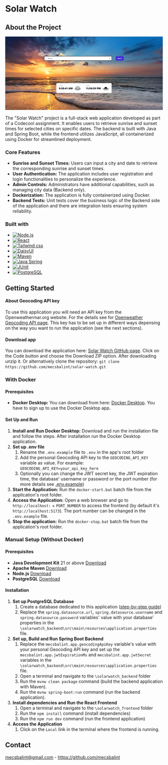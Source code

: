 # Solar Watch

## About the Project

[![Solar Watch Screen Shot][screenshot]](https://example.com)

The "Solar Watch" project is a full-stack web application developed as part of a Codecool assignment. It enables users to retrieve sunrise and sunset times for selected cities on specific dates. The backend is built with Java and Spring Boot, while the frontend utilizes JavaScript, all containerized using Docker for streamlined deployment.


### Core Features

* **Sunrise and Sunset Times:** Users can input a city and date to retrieve the corresponding sunrise and sunset times.
* **User Authentication:** The application includes user registration and login functionalities to personalize the experience.
* **Admin Controls:** Administrators have additional capabilities, such as managing city data (Backend only).
* **Dockerization:** The application is fully containerized using Docker.
* **Backend Tests:** Unit tests cover the business logic of the Backend side of the application and there are integration tests ensuring system reliability.


### Built with

* [![Node.js][Node-ico]][Node-url]
* [![React][React-ico]][React-url]
* [![Tailwind css][Tailwind-ico]][Tailwind-url]
* [![DaisyUI][DaisyUI-ico]][DaisyUI-url]
* [![Maven][Maven-ico]][Maven-url]
* [![Java Spring][JavaSpring-ico]][JavaSpring-url]
* [![JUnit][JUnit-ico]][JUnit-url]
* [![PostgreSQL][PostgreSQL-ico]][PostgreSQL-url]


## Getting Started

#### About Geocoding API key

To use this application you will need an API key from the Openweathermar.org website. For the details see for [Openweather Geocoding API page][Openweathermap-API]. This key has to be set up in different ways depensing on the way you want to run the application (see the next sections).

#### Download app

You can download the application here: [Solar Watch GitHub page](https://github.com/mecsbalint/solar-watch). Click on the Code button and choose the Download ZIP option. After downloading unzip it.
Or alternatively clone the repository: ```git clone https://github.com/mecsbalint/solar-watch.git```

### With Docker
#### Prerequisites

* **Docker Desktop:** You can download from here: [Docker Desktop][Docker-Desktop]. You have to sign up to use the Docker Desktop app.

#### Set Up and Run
1. **Install and Run Docker Desktop:** Download and run the installation file and follow the steps. After installation run the Docker Desktop application.
2. **Set up .env file**
    1. Rename the `.env.example` file to `.env` in the app's root folder
    2. Add the personal Geocoding API key to the `GEOCODING_API_KEY` variable as value. For example: `GEOCODING_API_KEY=your_api_key_here`
    3. Optionally you can change the JWT secret key, the JWT expiration time, the database' username or password or the port number (for more details see [.env.example](https://github.com/mecsbalint/solar-watch/blob/main/.env.example))
3. **Start the Application:** Run the `docker-start.bat` batch file from the application's root folder.
4. **Access the Application:** Open a web browser and go to `http://localhost:` + `PORT_NUMBER` to access the frontend (by default it's `http://localhost:5173`). The port number can be changed in the `.env.example` file.
5. **Stop the application:** Run the `docker-stop.bat` batch file from the application's root folder.

### Manual Setup (Without Docker)
#### Prerequisites

* **Java Development Kit** 21 or above [Download](https://www.oracle.com/java/technologies/downloads/)
* **Apache Maven** [Download](https://maven.apache.org/download.cgi)
* **Node.js** [Download](https://nodejs.org/en/download)
* **PostgreSQL** [Download](https://www.postgresql.org/download/)

#### Installation

1. **Set up PostgreSQL Database**
    1. Create a database dedicated to this application ([step-by-step guide](https://www.postgresql.org/docs/current/tutorial-createdb.html))
    2. Replace the `spring.datasource.url`, `spring.datasource.username` and `spring.datasource.password` variables' value with your database' properties in the `\solarwatch_backend\src\main\resources\application.properties` file.
2. **Set up, Build and Run Spring Boot Backend**
    1. Replace the `mecsbalint.app.geocodingApiKey` variable's value with your personal Geocoding API key and set up the `mecsbalint.app.jwtExpirationMs` and `mecsbalint.app.jwtSecret` variables in the `\solarwatch_backend\src\main\resources\application.properties` file.
    2. Open a terminal and navigate to the `\solarwatch_backend` folder
    3. Run the `mvnw clean package` command (build the backend application with Maven).
    4. Run the `mvnw spring-boot:run` command (run the backend application).
3. **Install dependencies and Run the React Frontend**
    1. Open a terminal and navigate to the `\solarwatch_frontend` folder
    2. Run the `npm install` command (install dependencies)
    3. Run the `npm run dev` command (run the frontend application)
4. **Access the Application**
    1. Click on the `Local` link in the terminal where the frontend is running.


## Contact

mecsbalint@gmail.com - https://github.com/mecsbalint


<!-- Links -->
[Openweathermap-API]: https://openweathermap.org/api/geocoding-api

[Docker-Desktop]: https://www.docker.com/products/docker-desktop/

[screenshot]: readme_resources/screenshot_01.png

[Node-ico]: https://img.shields.io/badge/Node.js-35495E?style=for-the-badge&logo=node.js
[Node-url]: https://nodejs.org/

[React-ico]: https://img.shields.io/badge/React-20232A?style=for-the-badge&logo=react
[React-url]: https://reactjs.org/

[Tailwind-ico]: https://img.shields.io/badge/Tailwind-35495E?style=for-the-badge&logo=tailwindcss
[Tailwind-url]: https://tailwindcss.com/

[DaisyUI-ico]: https://img.shields.io/badge/DaisyUI-DD0031?style=for-the-badge&logo=daisyui
[DaisyUI-url]: https://daisyui.com/

[Maven-ico]: https://img.shields.io/badge/Maven-0769AD?style=for-the-badge&logo=apachemaven
[Maven-url]: https://maven.apache.org/

[JavaSpring-ico]: https://img.shields.io/badge/Spring-FF2D20?style=for-the-badge&logo=spring
[JavaSpring-url]: https://spring.io/

[JUnit-ico]: https://img.shields.io/badge/JUnit-563D7C?style=for-the-badge&logo=junit5
[JUnit-url]: https://junit.org/junit5/

[PostgreSQL-ico]: https://img.shields.io/badge/PostgreSQL-4A4A55?style=for-the-badge&logo=postgresql
[PostgreSQL-url]: https://www.postgresql.org/
